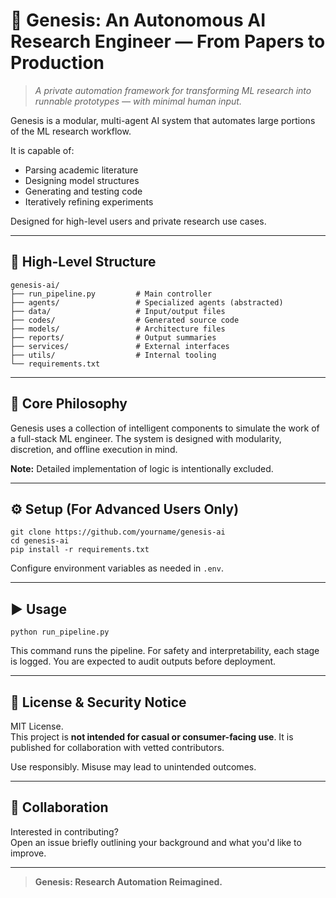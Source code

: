 # 🚀 Genesis: An Autonomous AI Research Engineer — From Papers to Production

> *A private automation framework for transforming ML research into runnable prototypes — with minimal human input.*

Genesis is a modular, multi-agent AI system that automates large portions of the ML research workflow.

It is capable of:
- Parsing academic literature
- Designing model structures
- Generating and testing code
- Iteratively refining experiments

Designed for high-level users and private research use cases.

---

## 📁 High-Level Structure

```
genesis-ai/
├── run_pipeline.py         # Main controller
├── agents/                 # Specialized agents (abstracted)
├── data/                   # Input/output files
├── codes/                  # Generated source code
├── models/                 # Architecture files
├── reports/                # Output summaries
├── services/               # External interfaces
├── utils/                  # Internal tooling
└── requirements.txt
```

---

## 🧠 Core Philosophy

Genesis uses a collection of intelligent components to simulate the work of a full-stack ML engineer. The system is designed with modularity, discretion, and offline execution in mind.

**Note:** Detailed implementation of logic is intentionally excluded.

---

## ⚙️ Setup (For Advanced Users Only)

```
git clone https://github.com/yourname/genesis-ai
cd genesis-ai
pip install -r requirements.txt
```

Configure environment variables as needed in `.env`.

---

## ▶️ Usage

```
python run_pipeline.py
```

This command runs the pipeline. For safety and interpretability, each stage is logged. You are expected to audit outputs before deployment.

---

## 🧾 License & Security Notice

MIT License.  
This project is **not intended for casual or consumer-facing use**. It is published for collaboration with vetted contributors.

Use responsibly. Misuse may lead to unintended outcomes.

---

## 🤝 Collaboration

Interested in contributing?  
Open an issue briefly outlining your background and what you'd like to improve.

---

> **Genesis: Research Automation Reimagined.**
